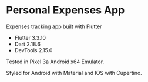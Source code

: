 # Personal Expenses App 

Expenses tracking app built with Flutter 

- Flutter 3.3.10 
- Dart 2.18.6
- DevTools 2.15.0

Tested in Pixel 3a Android x64 Emulator. 

Styled for Android with Material and IOS with Cupertino. 

<!-- ## Getting Started

This project is a starting point for a Flutter application.

A few resources to get you started if this is your first Flutter project:

- [Lab: Write your first Flutter app](https://docs.flutter.dev/get-started/codelab)
- [Cookbook: Useful Flutter samples](https://docs.flutter.dev/cookbook)

For help getting started with Flutter development, view the
[online documentation](https://docs.flutter.dev/), which offers tutorials,
samples, guidance on mobile development, and a full API reference. -->
